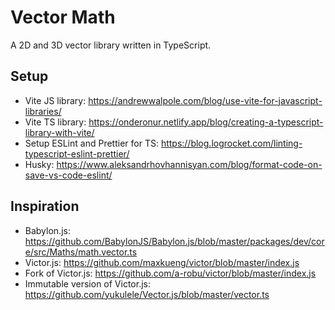 # Vector Math

A 2D and 3D vector library written in TypeScript.

## Setup

- Vite JS library: <https://andrewwalpole.com/blog/use-vite-for-javascript-libraries/>
- Vite TS library: <https://onderonur.netlify.app/blog/creating-a-typescript-library-with-vite/>
- Setup ESLint and Prettier for TS: <https://blog.logrocket.com/linting-typescript-eslint-prettier/>
- Husky: <https://www.aleksandrhovhannisyan.com/blog/format-code-on-save-vs-code-eslint/>

## Inspiration

- Babylon.js: <https://github.com/BabylonJS/Babylon.js/blob/master/packages/dev/core/src/Maths/math.vector.ts>
- Victor.js: <https://github.com/maxkueng/victor/blob/master/index.js>
- Fork of Victor.js: <https://github.com/a-robu/victor/blob/master/index.js>
- Immutable version of Victor.js: <https://github.com/yukulele/Vector.js/blob/master/vector.ts>
